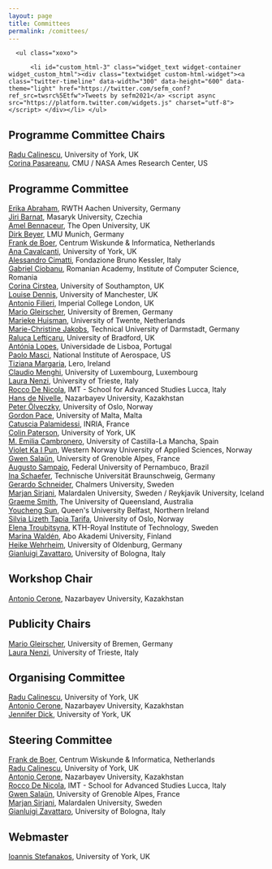 ```yaml
---
layout: page
title: Committees
permalink: /comittees/
---
```

<div id="secondary" class="widget-area sidey" role="complementary">

      <ul class="xoxo">

          <li id="custom_html-3" class="widget_text widget-container widget_custom_html"><div class="textwidget custom-html-widget"><a class="twitter-timeline" data-width="300" data-height="600" data-theme="light" href="https://twitter.com/sefm_conf?ref_src=twsrc%5Etfw">Tweets by sefm2021</a> <script async src="https://platform.twitter.com/widgets.js" charset="utf-8"></script> </div></li>	</ul>
</div>
<h2>Programme Committee Chairs</h2>
<p><a href="https://www-users.cs.york.ac.uk/~raduc/">Radu Calinescu</a>, University of York, UK<br>
   <a href="https://www.ece.cmu.edu/directory/bios/pasareanu-corina.html">Corina Pasareanu</a>, CMU / NASA Ames Research Center, US
</p>

<h2>Programme Committee</h2>
<p><a href="https://ths.rwth-aachen.de/people/erika-abraham/">Erika Abraham</a>, RWTH Aachen University, Germany<br>
   <a href="https://www.muni.cz/en/people/3496-jiri-barnat">Jiri Barnat</a>, Masaryk University, Czechia<br>
   <a href="https://www.open.ac.uk/people/ab33792">Amel	Bennaceur</a>, The Open University, UK<br>
   <a href="https://www.sosy-lab.org/people/beyer/">Dirk Beyer</a>, LMU Munich, Germany<br>
   <a href="https://homepages.cwi.nl/~frb/">Frank de Boer</a>, Centrum Wiskunde & Informatica, Netherlands<br>
   <a href="https://www-users.cs.york.ac.uk/~alcc/">Ana Cavalcanti</a>, University of York, UK<br>
   <a href="https://es.fbk.eu/?author_name=alessandro-cimatti">Alessandro Cimatti</a>, Fondazione Bruno Kessler, Italy<br>
   <a href="https://profs.info.uaic.ro/~gabriel/">Gabriel Ciobanu</a>, Romanian Academy, Institute of Computer Science, Romania<br>
   <a href="https://www.ecs.soton.ac.uk/people/corina">Corina Cirstea</a>, University of Southampton, UK<br>
   <a href="https://www.research.manchester.ac.uk/portal/louise.dennis.html">Louise Dennis</a>, University of Manchester, UK<br>
   <a href="https://www.antonio.filieri.name/">Antonio Filieri</a>, Imperial College London, UK<br>
   <a href="https://www.gleirscher.at/mg/">Mario Gleirscher</a>, University of Bremen, Germany<br>
   <a href="https://wwwhome.ewi.utwente.nl/~marieke/">Marieke Huisman</a>, University of Twente, Netherlands<br>
   <a href="https://www.informatik.tu-darmstadt.de/svpsys/semantik_und_verifikation_paralleler_systeme_svpsys/mitarbeiter_svpsys/jakobs_svpsys/index.en.jsp">Marie-Christine Jakobs</a>, Technical University of Darmstadt, Germany<br>
   <a href="https://www.bradford.ac.uk/staff/rlefticaru">Raluca Lefticaru</a>, University of Bradford, UK<br>
   <a href="https://www.di.fc.ul.pt/~mal/">Antónia Lopes</a>, Universidade de Lisboa, Portugal<br>
   <a href="https://haslab.uminho.pt/masci/">Paolo Masci</a>, National Institute of Aerospace, US<br>
   <a href="https://lero.ie/people/tiziana-margaria">Tiziana Margaria</a>, Lero, Ireland<br>
   <a href="https://claudiomenghi.github.io/">Claudio Menghi</a>, University of Luxembourg, Luxembourg<br>
   <a href="https://lauranenzi.github.io/">Laura Nenzi</a>, University of Trieste, Italy<br>
   <a href="https://www.imtlucca.it/it/rocco.denicola">Rocco De Nicola</a>, IMT - School for Advanced Studies Lucca, Italy<br>
   <a href="https://nu.edu.kz/faculty/hans-de-nivelle">Hans de Nivelle</a>, Nazarbayev University, Kazakhstan<br>
   <a href="https://olveczky.se/">Peter Ölveczky</a>, University of Oslo, Norway<br>
   <a href="http://www.cs.um.edu.mt/gordon.pace/">Gordon Pace</a>, University of Malta, Malta<br>   
   <a href="http://www.lix.polytechnique.fr/~catuscia/">Catuscia Palamidessi</a>, INRIA, France<br>
   <a href="https://www-users.cs.york.ac.uk/cap508/">Colin Paterson</a>, University of York, UK<br>
   <a href="">M. Emilia Cambronero</a>, University of Castilla-La Mancha, Spain<br>
   <a href="https://ict.hvl.no/people/violetpun/">Violet Ka I Pun</a>, Western Norway University of Applied Sciences, Norway<br>
   <a href="http://convecs.inria.fr/people/Gwen.Salaun/">Gwen Salaün</a>, University of Grenoble Alpes, France<br>
   <a href="https://www.cin.ufpe.br/~acas/">Augusto Sampaio</a>, Federal University of Pernambuco, Brazil<br>
   <a href="https://www.tu-braunschweig.de/isf/team/schaefer">Ina Schaefer</a>, Technische Universität Braunschweig, Germany<br>
   <a href="http://www.cse.chalmers.se/~gersch/">Gerardo Schneider</a>, Chalmers University, Sweden<br>
   <a href="https://www.ru.is/faculty/marjan/">Marjan	Sirjani</a>, Malardalen University, Sweden / Reykjavik University, Iceland<br>
   <a href="https://staff.itee.uq.edu.au/smith/">Graeme	Smith</a>, The University of Queensland, Australia<br>
   <a href="https://pure.qub.ac.uk/en/persons/youcheng-sun">Youcheng Sun</a>, Queen's University Belfast, Northern Ireland<br>
   <a href="https://www.mn.uio.no/ifi/personer/vit/sltarifa/">Silvia Lizeth Tapia Tarifa</a>, University of Oslo, Norway<br>
   <a href="http://users.abo.fi/Elena.Troubitsyna/">Elena Troubitsyna</a>, KTH-Royal Institute of Technology, Sweden<br>
   <a href="http://users.abo.fi/marina.walden/home.html">Marina	Waldén</a>, Abo Akademi University, Finland<br>
   <a href="https://uol.de/en/scare/dr-heike-wehrheim">Heike Wehrheim</a>, University of Oldenburg, Germany<br>
   <a href="https://www.unibo.it/sitoweb/gianluigi.zavattaro">Gianluigi Zavattaro</a>, University of Bologna, Italy<br></p>

<h2>Workshop Chair</h2>
<p><a href="https://nu.edu.kz/faculty/antonio-cerone">Antonio Cerone</a>, Nazarbayev University, Kazakhstan</p>

<h2>Publicity Chairs</h2>
<p><a href="https://www.gleirscher.at/mg/">Mario Gleirscher</a>, University of Bremen, Germany<br>
   <a href="https://lauranenzi.github.io/">Laura Nenzi</a>, University of Trieste, Italy</p>

<h2>Organising Committee</h2>
<p><a href="https://www-users.cs.york.ac.uk/~raduc/">Radu Calinescu</a>, University of York, UK<br>
   <a href="https://nu.edu.kz/faculty/antonio-cerone">Antonio Cerone</a>, Nazarbayev University, Kazakhstan<br>
   <a href="https://www.cs.york.ac.uk/people/?group=aaip&username=jennd">Jennifer Dick</a>, University of York, UK</p>

<h2>Steering Committee</h2>
<p><a href="https://homepages.cwi.nl/~frb/">Frank de Boer</a>, Centrum Wiskunde & Informatica, Netherlands<br>
   <a href="https://www-users.cs.york.ac.uk/~raduc/">Radu Calinescu</a>, University of York, UK<br>
   <a href="https://nu.edu.kz/faculty/antonio-cerone">Antonio Cerone</a>, Nazarbayev University, Kazakhstan<br>
   <a href="https://www.imtlucca.it/it/rocco.denicola">Rocco De Nicola</a>, IMT - School for Advanced Studies Lucca, Italy<br>
   <a href="http://convecs.inria.fr/people/Gwen.Salaun/">Gwen Salaün</a>, University of Grenoble Alpes, France<br>
   <a href="http://www.ru.is/faculty/marjan/">Marjan Sirjani</a>, Malardalen University, Sweden<br>
   <a href="https://www.unibo.it/sitoweb/gianluigi.zavattaro/en">Gianluigi Zavattaro</a>, University of Bologna, Italy</p>

<h2>Webmaster</h2>
<a href="https://www.cs.york.ac.uk/people/?group=enterprise&username=ioanniss">Ioannis Stefanakos</a>, University of York, UK<br>
